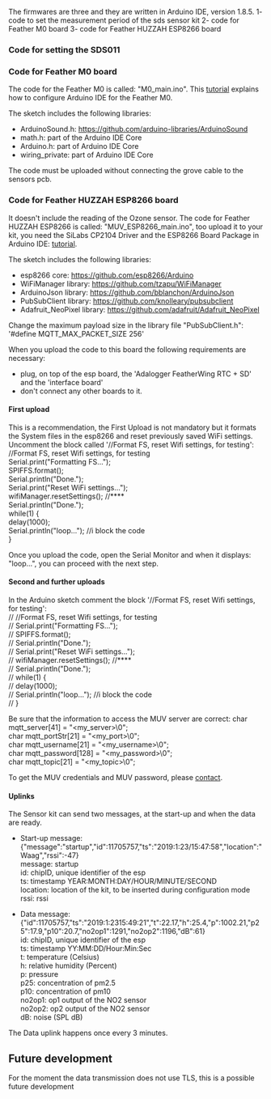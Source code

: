 The firmwares are three and they are written in Arduino IDE, version 1.8.5.
1- code to set the measurement period of the sds sensor kit
2- code for Feather M0 board
3- code for Feather HUZZAH ESP8266 board

### Code for setting the SDS011



### Code for Feather M0 board
The code for the Feather M0 is called: "M0_main.ino".
This [tutorial](https://learn.adafruit.com/adafruit-feather-m0-adalogger/setup) explains how to configure Arduino IDE for the Feather M0.

The sketch includes the following libraries:
* ArduinoSound.h: https://github.com/arduino-libraries/ArduinoSound
* math.h: part of the Arduino IDE Core
* Arduino.h: part of Arduino IDE Core
* wiring_private: part of Arduino IDE Core

The code must be uploaded without connecting the grove cable to the sensors pcb.

### Code for Feather HUZZAH ESP8266 board
It doesn't include the reading of the Ozone sensor.
The code for Feather HUZZAH ESP8266 is called: "MUV_ESP8266_main.ino", too upload it to your kit, you need the SiLabs CP2104 Driver and the ESP8266 Board Package in Arduino IDE: [tutorial](https://learn.adafruit.com/adafruit-feather-huzzah-esp8266/using-arduino-ide).

The sketch includes the following libraries:
* esp8266 core: https://github.com/esp8266/Arduino
* WiFiManager library: https://github.com/tzapu/WiFiManager
* ArduinoJson library: https://github.com/bblanchon/ArduinoJson
* PubSubClient library: https://github.com/knolleary/pubsubclient
* Adafruit_NeoPixel library: https://github.com/adafruit/Adafruit_NeoPixel

Change the maximum payload size in the library file "PubSubClient.h": <br>
'#define MQTT_MAX_PACKET_SIZE 256'<br>

When you upload the code to this board the following requirements are necessary:
- plug, on top of the esp board, the 'Adalogger FeatherWing RTC + SD' and the 'interface board'
- don't connect any other boards to it.

#### First upload
This is a recommendation, the First Upload is not mandatory but it formats the System files in the esp8266 and reset previously saved WiFi settings.
Uncomment the block called '//Format FS, reset Wifi settings, for testing':
<br>
//Format FS, reset Wifi settings, for testing<br>
  Serial.print("Formatting FS...");<br>
  SPIFFS.format();<br>
  Serial.println("Done.");<br>
  Serial.print("Reset WiFi settings...");<br>
  wifiManager.resetSettings();  //****<br>
  Serial.println("Done.");<br>
  while(1) {<br>
    delay(1000);<br>
    Serial.println("loop..."); //i block the code<br>
  } <br>

Once you upload the code, open the Serial Monitor and when it displays: "loop...", you can proceed with the next step.


#### Second and further uploads
In the Arduino sketch comment the block '//Format FS, reset Wifi settings, for testing':<br>
//  //Format FS, reset Wifi settings, for testing<br>
//  Serial.print("Formatting FS...");<br>
//  SPIFFS.format();<br>
//  Serial.println("Done.");<br>
//  Serial.print("Reset WiFi settings...");<br>
//   wifiManager.resetSettings();  //**** <br>
//  Serial.println("Done."); <br>
//  while(1) { <br>
//    delay(1000); <br>
//    Serial.println("loop..."); //i block the code <br>
//  } <br>

  Be sure that the information to access the MUV server are correct:
  char mqtt_server[41] = "<my_server>\0";<br>
  char mqtt_portStr[21] = "<my_port>\0";<br>
  char mqtt_username[21] = "<my_username>\0";<br>
  char mqtt_password[128] = "<my_password>\0";<br>
  char mqtt_topic[21] = "<my_topic>\0";<br>

  To get the MUV credentials and MUV password, please [contact](https://github.com/waagsociety/air_quality_sensor_kit/tree/master/MUV%20Kit#contacts).

#### Uplinks
The Sensor kit can send two messages, at the start-up and when the data are ready.

- Start-up message:<br> {"message":"startup","id":11705757,"ts":"2019:1:23/15:47:58","location":"Waag","rssi":-47}<br>
message: startup <br>
id: chipID, unique identifier of the esp <br>
ts: timestamp YEAR:MONTH:DAY/HOUR/MINUTE/SECOND <br>
location: location of the kit, to be inserted during configuration mode <br>
rssi: rssi <br>

- Data message:<br> {"id":11705757,"ts":"2019:1:2315:49:21","t":22.17,"h":25.4,"p":1002.21,"p25":17.9,"p10":20.7,"no2op1":1291,"no2op2":1196,"dB":61}<br>
id: chipID, unique identifier of the esp <br>
ts: timestamp YY:MM:DD/Hour:Min:Sec <br>
t: temperature (Celsius)<br>
h: relative humidity (Percent)<br>
p: pressure<br>
p25: concentration of pm2.5<br>
p10: concentration of pm10 <br>
no2op1: op1 output of the NO2 sensor <br>
no2op2: op2 output of the NO2 sensor <br>
dB: noise (SPL dB)


The Data uplink happens once every 3 minutes.

## Future development

For the moment the data transmission does not use TLS, this is a possible future development
